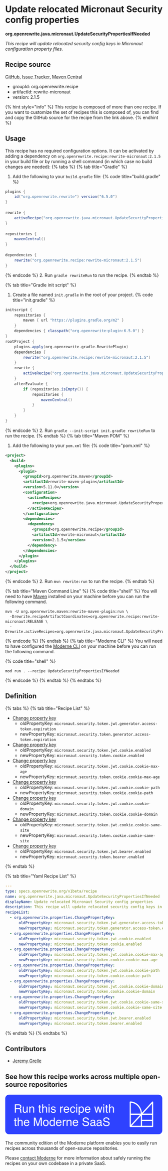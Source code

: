# Update relocated Micronaut Security config properties

**org.openrewrite.java.micronaut.UpdateSecurityPropertiesIfNeeded**

_This recipe will update relocated security config keys in Micronaut configuration property files._

## Recipe source

[GitHub](https://github.com/openrewrite/rewrite-micronaut/blob/main/src/main/java/org/openrewrite/java/micronaut/UpdateSecurityPropertiesIfNeeded.java), [Issue Tracker](https://github.com/openrewrite/rewrite-micronaut/issues), [Maven Central](https://central.sonatype.com/artifact/org.openrewrite.recipe/rewrite-micronaut/2.1.5/jar)

* groupId: org.openrewrite.recipe
* artifactId: rewrite-micronaut
* version: 2.1.5

{% hint style="info" %}
This recipe is composed of more than one recipe. If you want to customize the set of recipes this is composed of, you can find and copy the GitHub source for the recipe from the link above.
{% endhint %}

## Usage

This recipe has no required configuration options. It can be activated by adding a dependency on `org.openrewrite.recipe:rewrite-micronaut:2.1.5` in your build file or by running a shell command (in which case no build changes are needed): 
{% tabs %}
{% tab title="Gradle" %}
1. Add the following to your `build.gradle` file:
{% code title="build.gradle" %}
```groovy
plugins {
    id("org.openrewrite.rewrite") version("6.5.0")
}

rewrite {
    activeRecipe("org.openrewrite.java.micronaut.UpdateSecurityPropertiesIfNeeded")
}

repositories {
    mavenCentral()
}

dependencies {
    rewrite("org.openrewrite.recipe:rewrite-micronaut:2.1.5")
}
```
{% endcode %}
2. Run `gradle rewriteRun` to run the recipe.
{% endtab %}

{% tab title="Gradle init script" %}
1. Create a file named `init.gradle` in the root of your project.
{% code title="init.gradle" %}
```groovy
initscript {
    repositories {
        maven { url "https://plugins.gradle.org/m2" }
    }
    dependencies { classpath("org.openrewrite:plugin:6.5.0") }
}
rootProject {
    plugins.apply(org.openrewrite.gradle.RewritePlugin)
    dependencies {
        rewrite("org.openrewrite.recipe:rewrite-micronaut:2.1.5")
    }
    rewrite {
        activeRecipe("org.openrewrite.java.micronaut.UpdateSecurityPropertiesIfNeeded")
    }
    afterEvaluate {
        if (repositories.isEmpty()) {
            repositories {
                mavenCentral()
            }
        }
    }
}
```
{% endcode %}
2. Run `gradle --init-script init.gradle rewriteRun` to run the recipe.
{% endtab %}
{% tab title="Maven POM" %}
1. Add the following to your `pom.xml` file:
{% code title="pom.xml" %}
```xml
<project>
  <build>
    <plugins>
      <plugin>
        <groupId>org.openrewrite.maven</groupId>
        <artifactId>rewrite-maven-plugin</artifactId>
        <version>5.11.0</version>
        <configuration>
          <activeRecipes>
            <recipe>org.openrewrite.java.micronaut.UpdateSecurityPropertiesIfNeeded</recipe>
          </activeRecipes>
        </configuration>
        <dependencies>
          <dependency>
            <groupId>org.openrewrite.recipe</groupId>
            <artifactId>rewrite-micronaut</artifactId>
            <version>2.1.5</version>
          </dependency>
        </dependencies>
      </plugin>
    </plugins>
  </build>
</project>
```
{% endcode %}
2. Run `mvn rewrite:run` to run the recipe.
{% endtab %}

{% tab title="Maven Command Line" %}
{% code title="shell" %}
You will need to have [Maven](https://maven.apache.org/download.cgi) installed on your machine before you can run the following command.

```shell
mvn -U org.openrewrite.maven:rewrite-maven-plugin:run \
  -Drewrite.recipeArtifactCoordinates=org.openrewrite.recipe:rewrite-micronaut:RELEASE \
  -Drewrite.activeRecipes=org.openrewrite.java.micronaut.UpdateSecurityPropertiesIfNeeded
```
{% endcode %}
{% endtab %}
{% tab title="Moderne CLI" %}
You will need to have configured the [Moderne CLI](https://docs.moderne.io/moderne-cli/cli-intro) on your machine before you can run the following command.

{% code title="shell" %}
```shell
mod run . --recipe UpdateSecurityPropertiesIfNeeded
```
{% endcode %}
{% endtab %}
{% endtabs %}

## Definition

{% tabs %}
{% tab title="Recipe List" %}
* [Change property key](../../properties/changepropertykey.md)
  * oldPropertyKey: `micronaut.security.token.jwt.generator.access-token.expiration`
  * newPropertyKey: `micronaut.security.token.generator.access-token.expiration`
* [Change property key](../../properties/changepropertykey.md)
  * oldPropertyKey: `micronaut.security.token.jwt.cookie.enabled`
  * newPropertyKey: `micronaut.security.token.cookie.enabled`
* [Change property key](../../properties/changepropertykey.md)
  * oldPropertyKey: `micronaut.security.token.jwt.cookie.cookie-max-age`
  * newPropertyKey: `micronaut.security.token.cookie.cookie-max-age`
* [Change property key](../../properties/changepropertykey.md)
  * oldPropertyKey: `micronaut.security.token.jwt.cookie.cookie-path`
  * newPropertyKey: `micronaut.security.token.cookie.cookie-path`
* [Change property key](../../properties/changepropertykey.md)
  * oldPropertyKey: `micronaut.security.token.jwt.cookie.cookie-domain`
  * newPropertyKey: `micronaut.security.token.cookie.cookie-domain`
* [Change property key](../../properties/changepropertykey.md)
  * oldPropertyKey: `micronaut.security.token.jwt.cookie.cookie-same-site`
  * newPropertyKey: `micronaut.security.token.cookie.cookie-same-site`
* [Change property key](../../properties/changepropertykey.md)
  * oldPropertyKey: `micronaut.security.token.jwt.bearer.enabled`
  * newPropertyKey: `micronaut.security.token.bearer.enabled`

{% endtab %}

{% tab title="Yaml Recipe List" %}
```yaml
---
type: specs.openrewrite.org/v1beta/recipe
name: org.openrewrite.java.micronaut.UpdateSecurityPropertiesIfNeeded
displayName: Update relocated Micronaut Security config properties
description: This recipe will update relocated security config keys in Micronaut configuration property files.
recipeList:
  - org.openrewrite.properties.ChangePropertyKey:
      oldPropertyKey: micronaut.security.token.jwt.generator.access-token.expiration
      newPropertyKey: micronaut.security.token.generator.access-token.expiration
  - org.openrewrite.properties.ChangePropertyKey:
      oldPropertyKey: micronaut.security.token.jwt.cookie.enabled
      newPropertyKey: micronaut.security.token.cookie.enabled
  - org.openrewrite.properties.ChangePropertyKey:
      oldPropertyKey: micronaut.security.token.jwt.cookie.cookie-max-age
      newPropertyKey: micronaut.security.token.cookie.cookie-max-age
  - org.openrewrite.properties.ChangePropertyKey:
      oldPropertyKey: micronaut.security.token.jwt.cookie.cookie-path
      newPropertyKey: micronaut.security.token.cookie.cookie-path
  - org.openrewrite.properties.ChangePropertyKey:
      oldPropertyKey: micronaut.security.token.jwt.cookie.cookie-domain
      newPropertyKey: micronaut.security.token.cookie.cookie-domain
  - org.openrewrite.properties.ChangePropertyKey:
      oldPropertyKey: micronaut.security.token.jwt.cookie.cookie-same-site
      newPropertyKey: micronaut.security.token.cookie.cookie-same-site
  - org.openrewrite.properties.ChangePropertyKey:
      oldPropertyKey: micronaut.security.token.jwt.bearer.enabled
      newPropertyKey: micronaut.security.token.bearer.enabled

```
{% endtab %}
{% endtabs %}

## Contributors
* [Jeremy Grelle](mailto:grellej@unityfoundation.io)


## See how this recipe works across multiple open-source repositories

[![Moderne Link Image](/.gitbook/assets/ModerneRecipeButton.png)](https://app.moderne.io/recipes/org.openrewrite.java.micronaut.UpdateSecurityPropertiesIfNeeded)

The community edition of the Moderne platform enables you to easily run recipes across thousands of open-source repositories.

Please [contact Moderne](https://moderne.io/product) for more information about safely running the recipes on your own codebase in a private SaaS.
